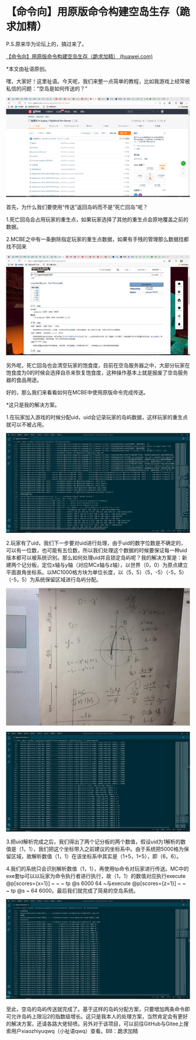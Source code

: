 # 【命令向】用原版命令构建空岛生存（跪求加精）

P.S.原来华为论坛上的，搞过来了。

[【命令向】用原版命令构建空岛生存（跪求加精） (huawei.com)](https://appgallery.cloud.huawei.com/ag/fp/t1915299223176265756?ps=1&sid=2129082719966093327&locale=zh_CN&connect_redirect=1&shareTo=qq&shareFrom=appmarket#/)

*本文由祉语原创。

嘿，大家好！这里祉语。今天呢，我们来整一点简单的教程，比如我游戏上经常被私信的问题：“空岛是如何传送的？”

![](image/6e4a1493c147482e90eedaca0fd286fd.png)

首先，为什么我们要使用“传送”返回岛屿而不是“死亡回岛”呢？

1.死亡回岛会占用玩家的重生点，如果玩家选择了其他的重生点会原地覆盖之前的数据。

2.MCBE之中有一条删除指定玩家的重生点数据，如果有手残的管理那么数据找都找不回来

![](image/1f3992fc74884b06a513f7dc351320e5.jpg)

另外呢，死亡回岛也会清空玩家的饱食度，目前在空岛服务器之中，大部分玩家在饱食度为0的时候会选择自杀来恢复饱食度，这种操作基本上就是报废了空岛服务器的食品用途。

好的，那么我们来看看如何在MCBE中使用原版命令完成传送。

*这只是我的解决方案。

1.在玩家加入游戏的时候分配uid，uid会记录玩家的岛屿数据，这样玩家的重生点就可以不被占用。

![](image/21cb34ce73ee4757b40ea75e30947227.png)

2.玩家有了uid，我们下一步要对uid进行处理，由于uid的数字位数是不确定的，可以有一位数，也可能有五位数，所以我们处理这个数据的时候要保证每一种uid版本都可以被系统识别。那么如何处理uid并且锁定岛屿呢？我的解决方案是：新建两个记分板，定位x轴与y轴（对应MCx轴与z轴），以世界（0，0）为原点建立平面直角坐标系。以MC1000格方块为单位长度，以（5，5）（5，-5）（-5，5）（-5，5）为系统保留区域进行岛屿分配。

![](image/7dfc74371dd84d32a16734354cc6d8d1.jpg)

![](image/f481be9ffaa9433db04bff64aa76f651.jpg)

3.把uid解析完成之后，我们得出了两个记分板的两个数值，假设uid为1解析的数值是（1，1），我们把这个坐标带入之前建议的坐标系中。由于系统把5000格为保留区域，故解析数值（1，1）在该坐标系中其实是（1+5，1+5），即（6，6）。

4.我们的系统只会识别解析数值（1，1），再使用tp命令对玩家进行传送。MC中的exe套tp可以以玩家为命令执行者进行执行，故（1，1）的数值对应执行execute @p[scores={x=1}] ~ ~ ~ tp @s 6000 64 ~与execute @p[scores={z=1}] ~ ~ ~ tp @s ~ 64 6000。最后我们就完成了简易的空岛系统。

![](image/f813718e18974fcfbd7930e48bc9be1c.png)

至此，空岛的岛屿传送就完成了。基于这样的岛屿分配方案，只要增加两条命令即可允许岛屿上限沿2的指数级增长。这只是我本人的处理方案，当然肯定会有更好的解决方案，还请各路大佬轻喷。另外对于该项目，可以前往GitHub与Gitee上搜索用户xiaozhiyuqwq（小祉语qwq）查看。BB：跪求加精

